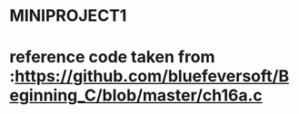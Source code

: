 # MINIPROJECT1
# reference code taken from :https://github.com/bluefeversoft/Beginning_C/blob/master/ch16a.c
